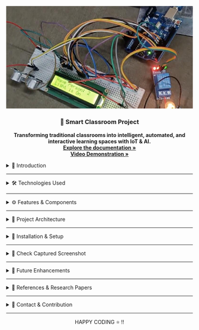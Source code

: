 <!DOCTYPE html>
<html lang="en">
<body>
<div class="container">
    <!-- PROJECT LOGO -->
<div align="center">
  <img src="/iot_logo.png" alt="Smart_classroom Logo" width="600">
  <h3 align="center">🚀 Smart Classroom Project</h3>
  <p align="center">
   <strong>Transforming traditional classrooms into intelligent, automated, and interactive learning spaces with IoT & AI.</strong>
    <br />
    <a href="https://drive.google.com/file/d/1qYvdLZSJQP73nDsnra9D96X2YBksIoWI/view?usp=sharing" target="_blank"><strong>Explore the documentation »</strong></a>
    <br />
    <a href="https://drive.google.com/file/d/1tP3LpOuq9oVjJ5IHTt3EekR550bA1q01/view?usp=sharing" target="_blank"><strong>Video Demonstration »</strong></a>
    <br />
  </p>
</div>
    <details>
        <summary>📌 Introduction</summary>
<br>
    <p>The Smart Classroom project revolutionizes traditional learning spaces by integrating IoT and AI technologies to enhance efficiency, engagement, and automation. This system automates attendance tracking using facial recognition, ensuring accurate and seamless student identification. Additionally, it monitors student engagement through advanced emotion detection algorithms and detects drowsiness to maintain attentiveness, creating a more responsive learning environment.</p>
<p>Interactive tools such as Smartboards, Virtual Keyboards, and Gesture-Controlled Mice enhance student participation and collaboration. PIR sensor-based automatic lighting optimizes energy usage, reducing waste and improving sustainability. By leveraging machine learning, computer vision, and embedded systems, the Smart Classroom fosters an adaptive, data-driven, and accessible educational environment, streamlining administrative tasks and enriching student-teacher interactions.</p>
    </details>
   <hr>
    <details>
        <summary>🛠️ Technologies Used</summary>
        <ul>
            <li><strong>Machine Learning:</strong> TensorFlow, OpenCV, Keras</li>
            <li><strong>Computer Vision:</strong> MediaPipe, OpenCV</li>
            <li><strong>IoT & Embedded Systems:</strong> Raspberry Pi, Arduino, PIR Sensors</li>
            <li><strong>Web & Backend:</strong> Flask, HTML, CSS, JavaScript</li>
            <li><strong>Databases:</strong> SQLite, Firebase</li>
        </ul>
    </details>
   <hr>
    <details>
        <summary>⚙️ Features & Components</summary>
        <ul>
            <li>📷 <strong>Smart Attendance System:</strong> Face recognition-based attendance tracking.</li>
            <li>🎭 <strong>Emotion Recognition:</strong> Uses CNN models to analyze student engagement.</li>
            <li>😴 <strong>Drowsiness Detection:</strong> Monitors eye movement to prevent inattentiveness.</li>
            <li>💡 <strong>Automatic Light Control:</strong> Uses PIR sensors for energy-efficient lighting.</li>
            <li>🖥️ <strong>Smartboard:</strong> Interactive digital board for real-time teaching.</li>
            <li>⌨️ <strong>Virtual Keyboard & Mouse:</strong> Gesture-controlled input for seamless interaction.</li>
        </ul>
    </details>
   <hr>
    <details>
        <summary>📜 Project Architecture</summary>
        <p>The Smart Classroom system follows a multi-layered architecture:</p>
        <ul>
            <li><strong>Input Layer:</strong> Sensors & cameras collect real-time data.</li>
            <li><strong>Processing Layer:</strong> ML models analyze student engagement & attendance.</li>
            <li><strong>Output Layer:</strong> Automation & interactive components respond dynamically.</li>
        </ul>
    </details>
    <hr>
    <details>
        <summary>🚀 Installation & Setup</summary>
        <p>Follow these steps to set up the project:</p>
        <pre><code>git clone https://github.com/madhavc9/smart_classroom.git</code></pre>
        <pre><code>cd smart-classroom</code></pre>
        <pre><code>pip install -r requirements.txt</code></pre>
        <pre><code>python app.py</code></pre>
    </details>
 <hr>
    <details>
        <summary>📸 Check Captured Screenshot</summary>
        <p>Below are few screenshot of the Smart Classroom models in action:</p>
        <br>
        <div align="center">
            <img src="madhav_hsd.png" alt="Captured Screenshot" width="600">
        </div>
    </details>
<hr>
    <details>
        <summary>🎯 Future Enhancements</summary>
        <ul>
            <li>📡 Cloud Integration for centralized data storage.</li>
            <li>🤖 AI-driven personalized learning analytics.</li>
            <li>📊 Dashboard for real-time classroom insights.</li>
        </ul>
    </details>
 <hr>
    <details>
        <summary>📝 References & Research Papers</summary>
        <ul>
            <li>Al-Janabi, S., & Hussain, F. K. (2021). <a href="https://doi.org/10.1109/ACCESS.2021.3047149">Energy-saving smart lighting in IoT environment</a>. IEEE Access.</li>
            <li>Jadhav, S., Shinde, P., & Rajurkar, S. (2020). <a href="https://jestec.taylors.edu.my/">Real-time face recognition-based smart attendance system</a>. Journal of Engineering Science.</li>
            <li>Nguyen, H. D., & Zhang, Z. (2019). <a href="https://doi.org/10.3390/s19112405">Gesture recognition for IoT-enabled virtual mouse systems</a>. Sensors.</li>
        </ul>
    </details>
 <hr>
    <details>
        <summary>📧 Contact & Contribution</summary>
        <p>If you'd like to contribute to this project, feel free to fork the repository and submit a pull request.</p>
        <p>For queries, reach out via:</p>
        <ul>
            <li>📩 Email: <a href="mailto:ranmadhav@gmail.com">ranmadhav@gmail.com</a></li>
            <li>🔗 LinkedIn: <a href="https://www.linkedin.com/in/madhav-choudhary-015124216/">Madhav's LinkedIn</a></li>
            <li>🐙 GitHub: <a href="https://github.com/madhavc9/smart_classroom">madhavc9</a></li>
        </ul>
    </details>

</div>
</body>
</html>
<hr>
<div align="center">
  HAPPY CODING ⭐ !!
</div>
